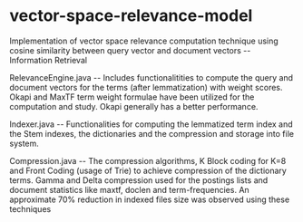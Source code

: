 # vector-space-relevance-model
Implementation of vector space relevance computation technique using cosine similarity between query vector and document vectors -- Information Retrieval 

RelevanceEngine.java -- Includes functionalitities to compute the query and document vectors for the terms (after lemmatization) 
                        with weight scores.
                        Okapi and MaxTF term weight formulae have been utilized for the computation and study. Okapi generally has a better
                        performance.
                        
                        
                        
Indexer.java        -- Functionalities for computing the lemmatized term index and the Stem indexes, the dictionaries and the compression
                        and storage into file system. 

Compression.java    -- The compression algorithms, K Block coding for K=8 and Front Coding (usage of Trie) to achieve compression of the dictionary
                        terms. Gamma and Delta compression used for the postings lists and document statistics like maxtf, doclen
                        and term-frequencies. An approximate 70% reduction in indexed files size was observed using these techniques

